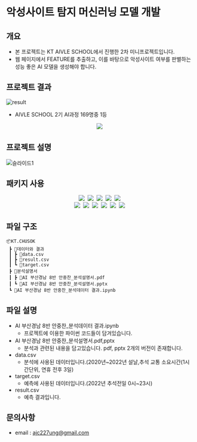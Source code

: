 # 악성사이트 탐지 머신러닝 모델 개발

## 개요
* 본 프로젝트는 KT AIVLE SCHOOL에서 진행한 2차 미니프로젝트입니다.
* 웹 페이지에서 FEATURE를 추출하고, 이를 바탕으로 악성사이트 여부를 판별하는 성능 좋은 AI 모델을 생성해야 합니다.

## 프로젝트 결과
![result](https://user-images.githubusercontent.com/89781598/189193337-bbb43766-7221-4daa-af4c-3eb80bcd83be.png)
- AIVLE SCHOOL 2기 AI과정 169명중 1등
<p align="center">
  <img src="https://img.shields.io/badge/pandas-150458?style=flat-square&logo=pandas&logoColor=white"/></a>&nbsp
</p>

## 프로젝트 설명
![슬라이드1](https://user-images.githubusercontent.com/89781598/189177745-1398606b-21fc-45e7-a9e5-48873aff5a6e.JPG)


## 패키지 사용

<p align="center">
  <img src="https://img.shields.io/badge/pandas-150458?style=flat-square&logo=pandas&logoColor=white"/></a>&nbsp
  <img src="https://img.shields.io/badge/NumPy-013243?style=flat-square&logo=NumPy&logoColor=white"/></a>&nbsp
  <img src="https://img.shields.io/badge/SciPy-8CAAE6?style=flat-square&logo=SciPy&logoColor=white"/></a>&nbsp
  <img src="https://img.shields.io/badge/scikit-learn-F7931E?style=flat-square&logo=scikit-learn&logoColor=white"/></a>&nbsp
  <img src="https://img.shields.io/badge/JSON-000000?style=flat-square&logo=JSON&logoColor=white"/></a>&nbsp
  <br>
    <img src="https://img.shields.io/badge/-statsmodel-green"/></a>&nbsp
    <img src="https://img.shields.io/badge/%20-request-black"/></a>&nbsp
    <img src="https://img.shields.io/badge/-math-black"/></a>&nbsp
    <img src="https://img.shields.io/badge/-itertools-black"/></a>&nbsp
    <img src="https://img.shields.io/badge/-catboost-yellow"/></a>&nbsp
    <img src="https://img.shields.io/badge/-byes_opt-blueviolet"/></a>&nbsp
    
</p>

## 파일 구조
```
📦KT.CHUSOK
 ┣ 📂데이터와 결과
 ┃ ┣ 📜data.csv
 ┃ ┣ 📜result.csv
 ┃ ┗ 📜target.csv
 ┣ 📂분석설명서
 ┃ ┣ 📜AI 부산경남 8반 안중찬_분석설명서.pdf
 ┃ ┗ 📜AI 부산경남 8반 안중찬_분석설명서.pptx
 ┗ 📜AI 부산경남 8반 안중찬_분석데이터 결과.ipynb
```

## 파일 설명
- AI 부산경남 8반 안중찬_분석데이터 결과.ipynb
    - 프로젝트에 이용한 파이썬 코드들이 담겨있습니다.
- AI 부산경남 8반 안중찬_분석설명서.pdf,pptx
    - 분석과 관련된 내용을 담고있습니다. pdf, pptx 2개의 버전이 존재합니다.
- data.csv
    - 분석에 사용된 데이터입니다.(2020년~2022년 설날,추석 교통 소요시간(1시간단위, 연휴 전후 3일)
- target.csv
    - 예측에 사용된 데이터입니다.(2022년 추석전일 0시~23시)
- result.csv
    - 예측 결과입니다.

## 문의사항
* email : ajc227ung@gmail.com

